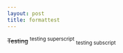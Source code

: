 ```yaml
---
layout: post
title: formattest
---
```

<s>Testing</s>
<sup>testing superscript</sup>
<sub>testing subscript</sub>